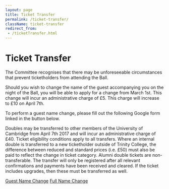 ```yaml
---
layout: page
title: Ticket Transfer
permalink: /ticket-transfer/
className: ticket-transfer
redirect_from:
 - /ticketTransfer.html
---
```


# Ticket Transfer

The Committee recognises that there may be unforeseeable circumstances that prevent ticketholders from attending the Ball.

Should you wish to change the name of the guest accompanying you on the night of the Ball, you will be able to apply for a change from March 1st. This change will incur an administrative charge of £5. This charge will increase to £10 on April 7th.

To perform a guest name change, please fill out the following Google form linked in the button below.

Doubles may be transferred to other members of the University of Cambridge from April 7th 2017 and will incur an administrative charge of £40. Ticket eligibility conditions apply to all transfers. Where an internal double is transferred to a new ticketholder outside of Trinity College, the difference between reduced and standard prices (i.e. £50) must also be paid to reflect the change in ticket category. Alumni double tickets are non-transferable. The transfer will only be registered after all relevant confirmations and payments have been received and cleared. If the ticket includes upgrades, then these must be transferred as well.

<a class="ui primary button" href="https://goo.gl/forms/S1mYUqWRGB4OfME03">Guest Name Change</a>
<a class="ui primary button" href="https://goo.gl/forms/cwZHHHiJ9wxoQLSl2">Full Name Change</a>

